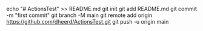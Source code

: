 echo "# ActionsTest" >> README.md
git init
git add README.md
git commit -m "first commit"
git branch -M main
git remote add origin https://github.com/dheerd/ActionsTest.git
git push -u origin main
